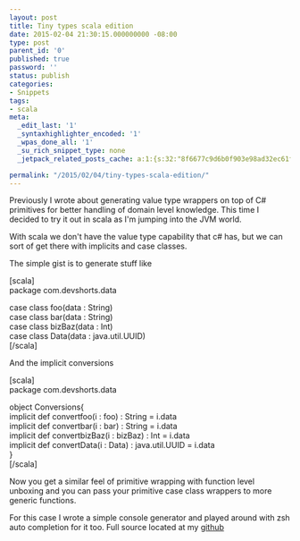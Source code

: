 ```yaml
---
layout: post
title: Tiny types scala edition
date: 2015-02-04 21:30:15.000000000 -08:00
type: post
parent_id: '0'
published: true
password: ''
status: publish
categories:
- Snippets
tags:
- scala
meta:
  _edit_last: '1'
  _syntaxhighlighter_encoded: '1'
  _wpas_done_all: '1'
  _su_rich_snippet_type: none
  _jetpack_related_posts_cache: a:1:{s:32:"8f6677c9d6b0f903e98ad32ec61f8deb";a:2:{s:7:"expires";i:1561511191;s:7:"payload";a:3:{i:0;a:1:{s:2:"id";i:4919;}i:1;a:1:{s:2:"id";i:4905;}i:2;a:1:{s:2:"id";i:4862;}}}}

permalink: "/2015/02/04/tiny-types-scala-edition/"
---
```

Previously I wrote about generating value type wrappers on top of C# primitives for better handling of domain level knowledge. This time I decided to try it out in scala as I'm jumping into the JVM world.

With scala we don't have the value type capability that c# has, but we can sort of get there with implicits and case classes.

The simple gist is to generate stuff like

[scala]  
package com.devshorts.data

case class foo(data : String)  
case class bar(data : String)  
case class bizBaz(data : Int)  
case class Data(data : java.util.UUID)  
[/scala]

And the implicit conversions

[scala]  
package com.devshorts.data

object Conversions{  
 implicit def convertfoo(i : foo) : String = i.data  
 implicit def convertbar(i : bar) : String = i.data  
 implicit def convertbizBaz(i : bizBaz) : Int = i.data  
 implicit def convertData(i : Data) : java.util.UUID = i.data  
}  
[/scala]

Now you get a similar feel of primitive wrapping with function level unboxing and you can pass your primitive case class wrappers to more generic functions.

For this case I wrote a simple console generator and played around with zsh auto completion for it too. Full source located at my [github](https://github.com/devshorts/scala-tiny-types)

